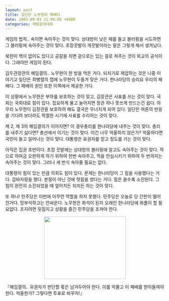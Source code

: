 ```yaml
---
layout: post
title: 일단은 노무현의 패배다.
date: 2003-09-03 21:04:05 +0900
categories: 깨달음의대화
---
```

게임의 법칙.. 속이면 속아주는 것이 맞다. 상대방이 낮은 패를 들고 블러핑을 시도하면 그 블러핑에 속아주는 것이 맞다. 초장끗발이 개끗발이라는 말은 그렇게 해서 생겨났다. 

북한이 핵이 없어도 있다고 공갈을 치면 겉으로는 있는 걸로 쳐주는 것이 외교의 공식이다. 그래야만 게임이 된다. 

김두관장관의 해임결의.. 노무현이 한 방을 먹은 거다. 되치기로 제압하는 것은 나중 이야기고 일단은 최병렬의 잽에 노무현이 두들겨 맞은 거다. 한나라당의 승리요 우리의 패배다. 그 패배의 원인 또한 이쪽에서 제공한 거다. 

이 상황에서 노무현은 부하를 보호하는 것이 맞고, 김장관은 사표를 쓰는 것이 맞다. 국회는 국회대로 힘이 있다. 집요하게 물고 늘어지면 장관 하나 못쓰게 만드는건 쉽다. 아무리 노무현이 김장관을 보호하려 해도 결국은 무너지게 되어 있다. 일단은 여론의 반응을 기다려 보더라도 적절한 시기에 사표를 수리하는 것이 맞다.

제 2, 제 3의 해임결의가 이어지면? 이 경우총리를 한나라당에 내주는 것이 맞다. 총리를 내주기 싫다면? 총선에서 이기는 것이 맞다. 이건 너무 억울하지 않은가? 억울하다면 국민이 들고 일어나는 것이 맞다. 대통령은 유권자를 믿고 정도를 가는 것이 맞다. 

아직은 집권 초반이다. 초장 끗발에는 상대방의 블러핑에 알고도 속아주는 것이 맞다. 적으로 하여금 오판하게 하기 위하여 한번 속아주고, 적을 안심시키기 위하여 두 번까지는 속아주는 것이 맞다. 그러나 세 번식 속아줄 필요는 없다. 

대통령이 힘이 있는 만큼 의회도 힘이 있다. 문제는 한나라당이 그 힘을 사용했다는 거다. 갑바자랑을 했다. 본질이 아닌 것에 헛힘을 썼다는 거다. 힘은 쓸수록 소진된다. 그 힘이 완전히 소진되었을 때 엎어치든 되치든 하는 것이 맞다. 

또 하나! 민주당은 이번에 아무런 역할을 하지 못했다. 민주당은 오늘로 당 간판이 떨어진거다. 망부석하고는 안싸운다. 노무현은 화석이 된지 오래인 한나라당에 화풀이 할 필요없다. 조지려면 뒷짐지고 상황을 즐긴 민주당을 조져야 한다. 

<p align="center">
  <img src="http://drkimz.com/technote/board/KDR/upimg/1062584138.jpg" width="259" height="198" border="0" />
</p>

<p align="left">
  『해임결의.. 유권자가 판단할 몫은 남겨두어야 한다. 이를 악물고 이 패배를 받아들여야 한다. 억울한가? 그렇다면 투표로 바꾸자!』
</p>